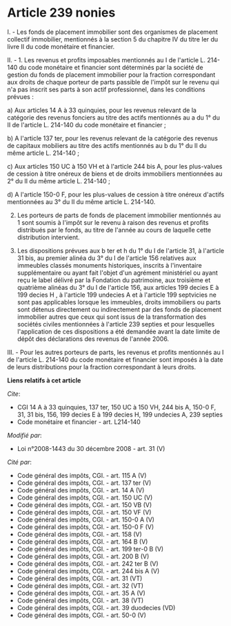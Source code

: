 # Article 239 nonies

I. - Les fonds de placement immobilier sont des organismes de placement collectif immobilier, mentionnés à la section 5 du
chapitre IV du titre Ier du livre II du code monétaire et financier.

II. - 1. Les revenus et profits imposables mentionnés au I de l'article L. 214-140 du code monétaire et financier sont
déterminés par la société de gestion du fonds de placement immobilier pour la fraction correspondant aux droits de chaque
porteur de parts passible de l'impôt sur le revenu qui n'a pas inscrit ses parts à son actif professionnel, dans les
conditions prévues :

a) Aux articles 14 A à 33 quinquies, pour les revenus relevant de la catégorie des revenus fonciers au titre des actifs
mentionnés au a du 1° du II de l'article L. 214-140 du code monétaire et financier ;

b) A l'article 137 ter, pour les revenus relevant de la catégorie des revenus de capitaux mobiliers au titre des actifs
mentionnés au b du 1° du II du même article L. 214-140 ;

c) Aux articles 150 UC à 150 VH et à l'article 244 bis A, pour les plus-values de cession à titre onéreux de biens et de
droits immobiliers mentionnées au 2° du II du même article L. 214-140 ;

d) A l'article 150-0 F, pour les plus-values de cession à titre onéreux d'actifs mentionnées au 3° du II du même article L.
214-140.

2. Les porteurs de parts de fonds de placement immobilier mentionnés au 1 sont soumis à l'impôt sur le revenu à raison des
revenus et profits distribués par le fonds, au titre de l'année au cours de laquelle cette distribution intervient.

3. Les dispositions prévues aux b ter et h du 1° du I de l'article 31, à l'article 31 bis, au premier alinéa du 3° du I de
l'article 156 relatives aux immeubles classés monuments historiques, inscrits à l'inventaire supplémentaire ou ayant fait
l'objet d'un agrément ministériel ou ayant reçu le label délivré par la Fondation du patrimoine, aux troisième et quatrième
alinéas du 3° du I de l'article 156, aux articles 199 decies E à 199 decies H , à l'article  199 undecies A et à l'article
199 septvicies  ne sont pas applicables lorsque les immeubles, droits immobiliers ou parts sont détenus directement ou
indirectement par des fonds de placement immobilier autres que ceux qui sont issus de la transformation des sociétés civiles
mentionnées à l'article 239 septies et pour lesquelles l'application de ces dispositions a été demandée avant la date limite
de dépôt des déclarations des revenus de l'année 2006.

III. - Pour les autres porteurs de parts, les revenus et profits mentionnés au I de l'article L. 214-140 du code monétaire et
financier sont imposés à la date de leurs distributions pour la fraction correspondant à leurs droits.

**Liens relatifs à cet article**

_Cite_:

  - CGI 14 A à 33 quinquies, 137 ter, 150 UC à 150 VH, 244 bis A, 150-0 F, 31, 31 bis, 156, 199 decies E à 199 decies H, 199 undecies A, 239 septies
  - Code monétaire et financier - art. L214-140

_Modifié par_:

  - Loi n°2008-1443 du 30 décembre 2008 - art. 31 (V)

_Cité par_:

  - Code général des impôts, CGI. - art. 115 A (V)
  - Code général des impôts, CGI. - art. 137 ter (V)
  - Code général des impôts, CGI. - art. 14 A (V)
  - Code général des impôts, CGI. - art. 150 UC (V)
  - Code général des impôts, CGI. - art. 150 VB (V)
  - Code général des impôts, CGI. - art. 150 VF (V)
  - Code général des impôts, CGI. - art. 150-0 A (V)
  - Code général des impôts, CGI. - art. 150-0 F (V)
  - Code général des impôts, CGI. - art. 158 (V)
  - Code général des impôts, CGI. - art. 164 B (V)
  - Code général des impôts, CGI. - art. 199 ter-0 B (V)
  - Code général des impôts, CGI. - art. 200 B (V)
  - Code général des impôts, CGI. - art. 242 ter B (V)
  - Code général des impôts, CGI. - art. 244 bis A (V)
  - Code général des impôts, CGI. - art. 31 (VT)
  - Code général des impôts, CGI. - art. 32 (VT)
  - Code général des impôts, CGI. - art. 35 A (V)
  - Code général des impôts, CGI. - art. 38 (VT)
  - Code général des impôts, CGI. - art. 39 duodecies (VD)
  - Code général des impôts, CGI. - art. 50-0 (V)
